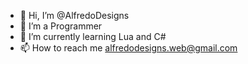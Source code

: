 - 👋 Hi, I’m @AlfredoDesigns
- 👀 I’m a Programmer 
- 🌱 I’m currently learning Lua and C#
- 📫 How to reach me alfredodesigns.web@gmail.com

<!---
AlfredoDesigns/AlfredoDesigns is a ✨ special ✨ repository because its `README.md` (this file) appears on your GitHub profile.
You can click the Preview link to take a look at your changes.
--->
